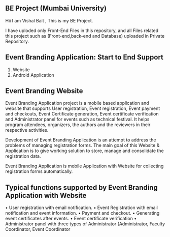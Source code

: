 ## BE Project (Mumbai University)
Hii I am Vishal Bait , This is my BE Project.

I have uploded only Front-End Files in this repository, and all Files related this project such as (Front-end,back-end and Database) uploaded in Private Repository.

## Event Branding Application: Start to End Support
1. Website
2. Android Application

## Event Branding Website
Event Branding Application project is a mobile based application and website that supports User registration, Event registration, Event payment and checkouts, Event Certificate generation, Event certificate verification and Administrator panel for events such as technical festival. It helps program attendees, organizers, the authors and the reviewers in their respective activities.

Development of Event Branding Application is an attempt to address the problems of managing registration forms. The main goal of this Website & Application is to give working solution to store, manage and consolidate the registration data.

Event Branding Application is mobile Application with Website for collecting registration forms automatically.

## Typical functions supported by Event Branding Application with Website

• User registration with email notification.
• Event Registration with email notification and event information.
• Payment and checkout.
• Generating event certificates after events.
• Event certificate verification
• Administrator panel with three types of Administrator (Administrator, Faculty Coordinator, Event Coordinator

